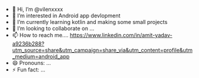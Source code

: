 - 👋 Hi, I’m @vilenxxxx
- 👀 I’m interested in Android app devlopment
- 🌱 I’m currently learning   kotlin and making some small projects
- 💞️ I’m looking to collaborate on ...
- 📫 How to reach me.... https://www.linkedin.com/in/amit-yadav-a9236b288?utm_source=share&utm_campaign=share_via&utm_content=profile&utm_medium=android_app
- 😄 Pronouns: ...
- ⚡ Fun fact: ...

<!---
vilenxxxx/vilenxxxx is a ✨ special ✨ repository because its `README.md` (this file) appears on your GitHub profile.
You can click the Preview link to take a look at your changes.
--->
